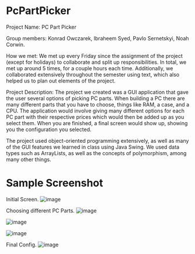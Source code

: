 # PcPartPicker

Project Name: PC Part Picker

Group members:
Konrad Owczarek,
Ibraheem Syed,
Pavlo Sernetskyi,
Noah Corwin.

How we met:
We met up every Friday since the assignment of the project (except for holidays) to collaborate and split up responsibilities. In total, we met up around 5 times, for a couple hours each time. Additionally, we collaborated extensively throughout the semester using text, which also helped us to plan out elements of the project.

Project Description:
The project we created was a GUI application that gave the user several options of picking PC parts. When building a PC there are many different parts that you have to choose, things like RAM, a case, and a CPU. The application would involve giving many different options for each PC part with their respective prices which would then be added up as you select them. When you are finished, a final screen would show up, showing you the configuration you selected. 

The project used object-oriented programming extensively, as well as many of the GUI features we learned in class using Java Swing. We used data types such as ArrayLists, as well as the concepts of polymorphism, among many other things.

# Sample Screenshot
Initial Screen.
![image](https://github.com/user-attachments/assets/0fef10c6-ea86-4da2-b65e-7a8a4a2c9334)

Choosing different PC Parts.
![image](https://github.com/user-attachments/assets/633bdeac-28db-4939-82dd-593f42850f94)

![image](https://github.com/user-attachments/assets/88e51c3d-fd66-4a82-b439-31d8312b11b6)

![image](https://github.com/user-attachments/assets/32d65b7b-c261-4a00-8c87-11a5e30ad71b)

Final Config.
![image](https://github.com/user-attachments/assets/ae8f5e5d-3e97-4b7f-8b8c-1f0f11b4cbb1)
